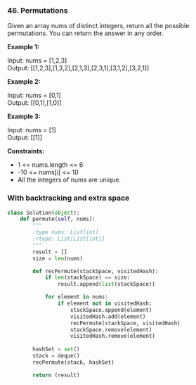 ### 46. Permutations

Given an array nums of distinct integers, return all the possible permutations. You can return the answer in any order.

**Example 1:**

Input: nums = [1,2,3]  
Output: [[1,2,3],[1,3,2],[2,1,3],[2,3,1],[3,1,2],[3,2,1]]

**Example 2:**

Input: nums = [0,1]  
Output: [[0,1],[1,0]]

**Example 3:**

Input: nums = [1]  
Output: [[1]]

**Constraints:**

* 1 <= nums.length <= 6
* -10 <= nums[i] <= 10
* All the integers of nums are unique.

### With backtracking and extra space

```python
class Solution(object):
    def permute(self, nums):
        """
        :type nums: List[int]
        :rtype: List[List[int]]
        """
        result = []
        size = len(nums)

        def recPermute(stackSpace, visitedHash):
            if len(stackSpace) == size:
                result.append(list(stackSpace))

            for element in nums:
                if element not in visitedHash:
                    stackSpace.append(element)
                    visitedHash.add(element)
                    recPermute(stackSpace, visitedHash)
                    stackSpace.remove(element)
                    visitedHash.remove(element)
        
        hashSet = set()
        stack = deque()
        recPermute(stack, hashSet)

        return (result)
```